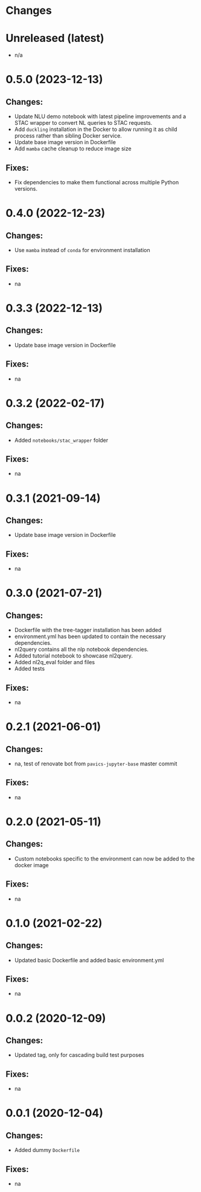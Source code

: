 Changes
=======

Unreleased (latest)
===================

- n/a

0.5.0 (2023-12-13)
===================

Changes:
--------
- Update NLU demo notebook with latest pipeline improvements and a STAC wrapper to convert NL queries to STAC requests.
- Add `duckling` installation in the Docker to allow running it as child process rather than sibling Docker service.
- Update base image version in Dockerfile
- Add `mamba` cache cleanup to reduce image size

Fixes:
------
- Fix dependencies to make them functional across multiple Python versions.

0.4.0 (2022-12-23)
===================

Changes:
--------
- Use `mamba` instead of `conda` for environment installation

Fixes:
------
- na

0.3.3 (2022-12-13)
===================

Changes:
--------
- Update base image version in Dockerfile

Fixes:
------
- na

0.3.2 (2022-02-17)
===================

Changes:
--------
- Added `notebooks/stac_wrapper` folder

Fixes:
------
- na

0.3.1 (2021-09-14)
===================

Changes:
--------
- Update base image version in Dockerfile

Fixes:
------
- na

0.3.0 (2021-07-21)
===================

Changes:
--------
- Dockerfile with the tree-tagger installation has been added
- environment.yml has been updated to contain the necessary dependencies.
- nl2query contains all the nlp notebook dependencies.
- Added tutorial notebook to showcase nl2query.
- Added nl2q_eval folder and files
- Added tests

Fixes:
------
- na

0.2.1 (2021-06-01)
===================

Changes:
--------
- na, test of renovate bot from `pavics-jupyter-base` master commit

Fixes:
------
- na
 
0.2.0 (2021-05-11)
===================

Changes:
--------
- Custom notebooks specific to the environment can now be added to the docker image

Fixes:
------
- na

0.1.0 (2021-02-22)
===================

Changes:
--------
- Updated basic Dockerfile and added basic environment.yml

Fixes:
------
- na

0.0.2 (2020-12-09)
===================

Changes:
--------
- Updated tag, only for cascading build test purposes

Fixes:
------
- na

0.0.1 (2020-12-04)
===================

Changes:
--------
- Added dummy `Dockerfile`

Fixes:
------
- na

